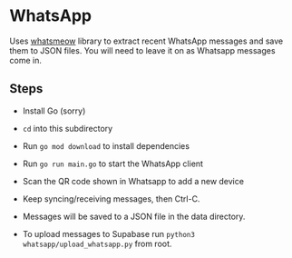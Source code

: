 # WhatsApp

Uses [whatsmeow](https://github.com/tulir/whatsmeow) library to extract recent WhatsApp messages and save them to JSON files. You will need to leave it on as Whatsapp messages come in.

## Steps

- Install Go (sorry)
- `cd` into this subdirectory
- Run `go mod download` to install dependencies
- Run `go run main.go` to start the WhatsApp client
- Scan the QR code shown in Whatsapp to add a new device
- Keep syncing/receiving messages, then Ctrl-C.
- Messages will be saved to a JSON file in the data directory.

- To upload messages to Supabase run `python3 whatsapp/upload_whatsapp.py` from root.
